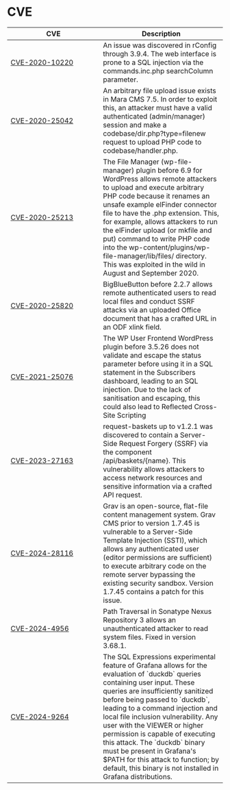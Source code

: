 <html lang="en">
<head>
    <meta charset="UTF-8">
    <meta name="viewport" content="width=device-width, initial-scale=1.0">
    <title>OpenExploit</title>
    <link rel="stylesheet" href="https://maxcdn.bootstrapcdn.com/bootstrap/4.5.2/css/bootstrap.min.css">
    <link rel="stylesheet" href="https://cdn.datatables.net/1.10.24/css/jquery.dataTables.min.css">
    <style>
    /* Set the width of the first column */
    #myTable th:first-child, 
    #myTable td:first-child {
        width: 200px; /* Adjust the width as needed */
    }
</style>
</head>
<body>

<div class="container mt-5">
    <h1>CVE</h1>
    <table id="myTable" class="table table-bordered table-striped">
        <thead class="thead-light">
            <tr>
                <th widht=>CVE</th>
                <th>Description</th>
            </tr>
        </thead>
        <tbody>
            <tr><td><a href='cve-2020-10220'>CVE-2020-10220</a></td><td>An issue was discovered in rConfig through 3.9.4. The web interface is prone to a SQL injection via the commands.inc.php searchColumn parameter.</td></tr><tr><td><a href='cve-2020-25042'>CVE-2020-25042</a></td><td>An arbitrary file upload issue exists in Mara CMS 7.5. In order to exploit this, an attacker must have a valid authenticated (admin/manager) session and make a codebase/dir.php?type=filenew request to upload PHP code to codebase/handler.php.</td></tr><tr><td><a href='cve-2020-25213'>CVE-2020-25213</a></td><td>The File Manager (wp-file-manager) plugin before 6.9 for WordPress allows remote attackers to upload and execute arbitrary PHP code because it renames an unsafe example elFinder connector file to have the .php extension. This, for example, allows attackers to run the elFinder upload (or mkfile and put) command to write PHP code into the wp-content/plugins/wp-file-manager/lib/files/ directory. This was exploited in the wild in August and September 2020.</td></tr><tr><td><a href='cve-2020-25820'>CVE-2020-25820</a></td><td>BigBlueButton before 2.2.7 allows remote authenticated users to read local files and conduct SSRF attacks via an uploaded Office document that has a crafted URL in an ODF xlink field.</td></tr><tr><td><a href='cve-2021-25076'>CVE-2021-25076</a></td><td>The WP User Frontend WordPress plugin before 3.5.26 does not validate and escape the status parameter before using it in a SQL statement in the Subscribers dashboard, leading to an SQL injection. Due to the lack of sanitisation and escaping, this could also lead to Reflected Cross-Site Scripting</td></tr><tr><td><a href='cve-2023-27163'>CVE-2023-27163</a></td><td>request-baskets up to v1.2.1 was discovered to contain a Server-Side Request Forgery (SSRF) via the component /api/baskets/{name}. This vulnerability allows attackers to access network resources and sensitive information via a crafted API request.</td></tr><tr><td><a href='cve-2024-28116'>CVE-2024-28116</a></td><td>Grav is an open-source, flat-file content management system. Grav CMS prior to version 1.7.45 is vulnerable to a Server-Side Template Injection (SSTI), which allows any authenticated user (editor permissions are sufficient) to execute arbitrary code on the remote server bypassing the existing security sandbox. Version 1.7.45 contains a patch for this issue.</td></tr><tr><td><a href='cve-2024-4956'>CVE-2024-4956</a></td><td>Path Traversal in Sonatype Nexus Repository 3 allows an unauthenticated attacker to read system files. Fixed in version 3.68.1.</td></tr><tr><td><a href='cve-2024-9264'>CVE-2024-9264</a></td><td>The SQL Expressions experimental feature of Grafana allows for the evaluation of `duckdb` queries containing user input. These queries are insufficiently sanitized before being passed to `duckdb`, leading to a command injection and local file inclusion vulnerability. Any user with the VIEWER or higher permission is capable of executing this attack.  The `duckdb` binary must be present in Grafana's $PATH for this attack to function; by default, this binary is not installed in Grafana distributions.</td></tr>
        </tbody>
    </table>
</div>

<!-- jQuery and Bootstrap JS -->
<script src="https://code.jquery.com/jquery-3.5.1.min.js"></script>
<script src="https://maxcdn.bootstrapcdn.com/bootstrap/4.5.2/js/bootstrap.min.js"></script>
<!-- DataTables JS -->
<script src="https://cdn.datatables.net/1.10.24/js/jquery.dataTables.min.js"></script>
<script>
    $(document).ready(function() {
        $('#myTable').DataTable(); // Initialize DataTable
    });
</script>

</body>
</html>
